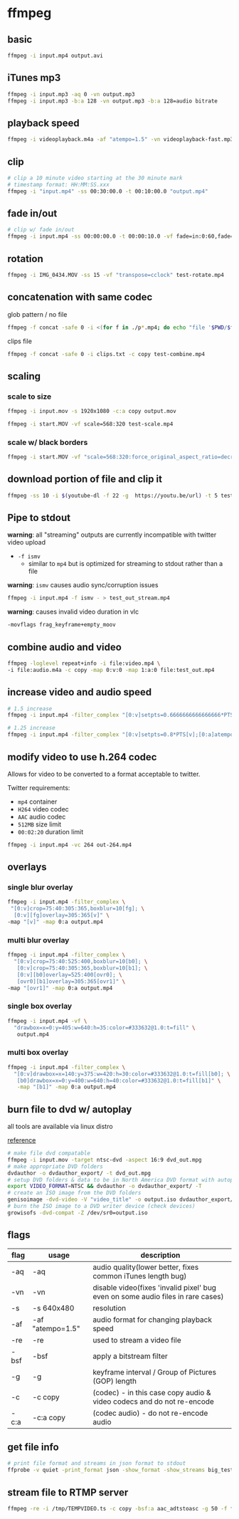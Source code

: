 # ffmpeg

## basic

```sh
ffmpeg -i input.mp4 output.avi
```

## iTunes mp3

```sh
ffmpeg -i input.mp3 -aq 0 -vn output.mp3
ffmpeg -i input.mp3 -b:a 128 -vn output.mp3 -b:a 128=audio bitrate
```

## playback speed

```sh
ffmpeg -i videoplayback.m4a -af "atempo=1.5" -vn videoplayback-fast.mp3
```

## clip

```sh
# clip a 10 minute video starting at the 30 minute mark
# timestamp format: HH:MM:SS.xxx
ffmpeg -i "input.mp4" -ss 00:30:00.0 -t 00:10:00.0 "output.mp4"
```

## fade in/out

```sh
# clip w/ fade in/out
ffmpeg -i input.mp4 -ss 00:00:00.0 -t 00:00:10.0 -vf fade=in:0:60,fade=out:240:30 -af afade=in:st=0:d=1,afade=out:st=5:d=5 slide_fade_in.mp4
```

## rotation

```sh
ffmpeg -i IMG_0434.MOV -ss 15 -vf "transpose=cclock" test-rotate.mp4
```

## concatenation with same codec

glob pattern / no file

```sh
ffmpeg -f concat -safe 0 -i <(for f in ./p*.mp4; do echo "file '$PWD/$f'"; done) -c copy output.mp4
```

clips file

```sh
ffmpeg -f concat -safe 0 -i clips.txt -c copy test-combine.mp4
```

## scaling

### scale to size

```sh
ffmpeg -i input.mov -s 1920x1080 -c:a copy output.mov
```

```sh
ffmpeg -i start.MOV -vf scale=568:320 test-scale.mp4
```

### scale w/ black borders

```sh
ffmpeg -i start.MOV -vf "scale=568:320:force_original_aspect_ratio=decrease,pad=568:320:(ow-iw)/2:(oh-ih)/2" test-scale.mp4
```

## download portion of file and clip it

```sh
ffmpeg -ss 10 -i $(youtube-dl -f 22 -g  https://youtu.be/url) -t 5 test_out.mp4
```

## Pipe to stdout

**warning**: all "streaming" outputs are currently incompatible with twitter video upload

* `-f ismv`
  * similar to `mp4` but is optimized for streaming to stdout rather than a file

**warning**: `ismv` causes audio sync/corruption issues

```sh
ffmpeg -i input.mp4 -f ismv - > test_out_stream.mp4
```

**warning**: causes invalid video duration in vlc

```sh
-movflags frag_keyframe+empty_moov
```

## combine audio and video

```sh
ffmpeg -loglevel repeat+info -i file:video.mp4 \
-i file:audio.m4a -c copy -map 0:v:0 -map 1:a:0 file:test_out.mp4
```

## increase video and audio speed

```sh
# 1.5 increase
ffmpeg -i input.mp4 -filter_complex "[0:v]setpts=0.6666666666666666*PTS[v];[0:a]atempo=1.5[a]" -map "[v]" -map "[a]" output.mp4

# 1.25 increase
ffmpeg -i input.mp4 -filter_complex "[0:v]setpts=0.8*PTS[v];[0:a]atempo=1.25[a]" -map "[v]" -map "[a]" output.mp4
```

## modify video to use h.264 codec

Allows for video to be converted to a format acceptable to twitter.

Twitter requirements:

* `mp4` container
* `H264` video codec
* `AAC` audio codec
* `512MB` size limit
* `00:02:20` duration limit

```sh
ffmpeg -i input.mp4 -vc 264 out-264.mp4
```

## overlays

### single blur overlay

```sh
ffmpeg -i input.mp4 -filter_complex \
 "[0:v]crop=75:40:305:365,boxblur=10[fg]; \
  [0:v][fg]overlay=305:365[v]" \
-map "[v]" -map 0:a output.mp4
```

### multi blur overlay

```sh
ffmpeg -i input.mp4 -filter_complex \
  "[0:v]crop=75:40:525:400,boxblur=10[b0]; \
   [0:v]crop=75:40:305:365,boxblur=10[b1]; \
   [0:v][b0]overlay=525:400[ovr0]; \
   [ovr0][b1]overlay=305:365[ovr1]" \
-map "[ovr1]" -map 0:a output.mp4
```

### single box overlay

```sh
ffmpeg -i input.mp4 -vf \
  "drawbox=x=0:y=405:w=640:h=35:color=#333632@1.0:t=fill" \
   output.mp4
```

### multi box overlay

```sh
ffmpeg -i input.mp4 -filter_complex \
  "[0:v]drawbox=x=140:y=375:w=420:h=30:color=#333632@1.0:t=fill[b0]; \
   [b0]drawbox=x=0:y=400:w=640:h=40:color=#333632@1.0:t=fill[b1]" \
   -map "[b1]" -map 0:a output.mp4
```

## burn file to dvd w/ autoplay

all tools are available via linux distro

[reference](https://evilshit.wordpress.com/2015/08/10/how-to-create-a-video-dvd-with-command-line-tools)

```sh
# make file dvd compatable
ffmpeg -i input.mov -target ntsc-dvd -aspect 16:9 dvd_out.mpg
# make appropriate DVD folders
dvdauthor -o dvdauthor_export/ -t dvd_out.mpg
# setup DVD folders & data to be in North America DVD format with autoplay
export VIDEO_FORMAT=NTSC && dvdauthor -o dvdauthor_export/ -T
# create an ISO image from the DVD folders
genisoimage -dvd-video -V "video_title" -o output.iso dvdauthor_export/
# burn the ISO image to a DVD writer device (check devices)
growisofs -dvd-compat -Z /dev/sr0=output.iso
```

## flags

| flag          | usage             | description
| ------------- |------------------ |-------------
| -aq           | -aq               | audio quality(lower better, fixes common iTunes length bug)
| -vn           | -vn               | disable video(fixes 'invalid pixel' bug even on some audio files in rare cases)
| -s            | -s 640x480        | resolution
| -af           | -af "atempo=1.5"  | audio format for changing playback speed
| -re           | -re               | used to stream a video file
| -bsf          | -bsf              | apply a bitstream filter
| -g            | -g                | keyframe interval / Group of Pictures (GOP) length
| -c            | -c copy           | (codec) - in this case copy audio & video codecs and do not re-encode
| -c:a          | -c:a copy           | (codec audio) - do not re-encode audio

## get file info

```sh
# print file format and streams in json format to stdout
ffprobe -v quiet -print_format json -show_format -show_streams big_test_vid.mp4
```

## stream file to RTMP server

```sh
ffmpeg -re -i /tmp/TEMPVIDEO.ts -c copy -bsf:a aac_adtstoasc -g 50 -f flv rtmp://localhost/live/test_stream_x
```